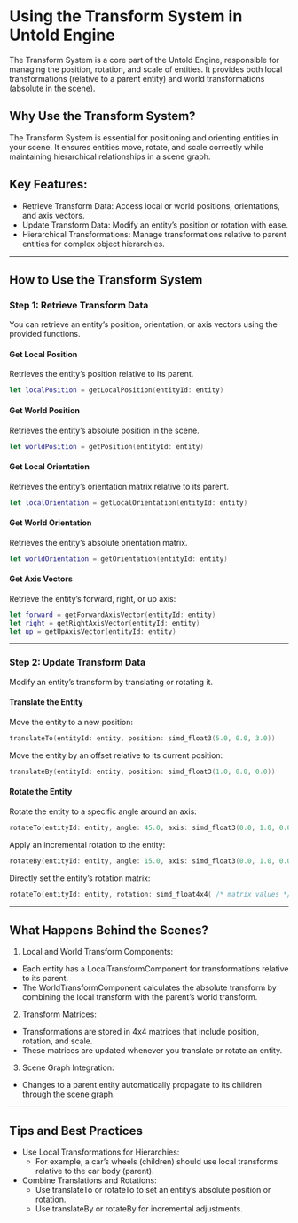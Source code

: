 # Using the Transform System in Untold Engine

The Transform System is a core part of the Untold Engine, responsible for managing the position, rotation, and scale of entities. It provides both local transformations (relative to a parent entity) and world transformations (absolute in the scene).

## Why Use the Transform System?

The Transform System is essential for positioning and orienting entities in your scene. It ensures entities move, rotate, and scale correctly while maintaining hierarchical relationships in a scene graph.

## Key Features:
- Retrieve Transform Data: Access local or world positions, orientations, and axis vectors.
- Update Transform Data: Modify an entity’s position or rotation with ease.
- Hierarchical Transformations: Manage transformations relative to parent entities for complex object hierarchies.

---

## How to Use the Transform System

### Step 1: Retrieve Transform Data
You can retrieve an entity’s position, orientation, or axis vectors using the provided functions.

#### Get Local Position

Retrieves the entity’s position relative to its parent.

```swift
let localPosition = getLocalPosition(entityId: entity)
```

#### Get World Position

Retrieves the entity’s absolute position in the scene.

```swift
let worldPosition = getPosition(entityId: entity)
```

#### Get Local Orientation

Retrieves the entity’s orientation matrix relative to its parent.

```swift
let localOrientation = getLocalOrientation(entityId: entity)
```

#### Get World Orientation

Retrieves the entity’s absolute orientation matrix.

```swift
let worldOrientation = getOrientation(entityId: entity)
```

#### Get Axis Vectors

Retrieve the entity’s forward, right, or up axis:

```swift
let forward = getForwardAxisVector(entityId: entity)
let right = getRightAxisVector(entityId: entity)
let up = getUpAxisVector(entityId: entity)
```

---

### Step 2: Update Transform Data

Modify an entity’s transform by translating or rotating it.

#### Translate the Entity

Move the entity to a new position:

```swift
translateTo(entityId: entity, position: simd_float3(5.0, 0.0, 3.0))
```

Move the entity by an offset relative to its current position:

```swift
translateBy(entityId: entity, position: simd_float3(1.0, 0.0, 0.0))
```

#### Rotate the Entity

Rotate the entity to a specific angle around an axis:

```swift
rotateTo(entityId: entity, angle: 45.0, axis: simd_float3(0.0, 1.0, 0.0))
```

Apply an incremental rotation to the entity:

```swift
rotateBy(entityId: entity, angle: 15.0, axis: simd_float3(0.0, 1.0, 0.0))
```

Directly set the entity’s rotation matrix:

```swift
rotateTo(entityId: entity, rotation: simd_float4x4( /* matrix values */ ))
```

---

## What Happens Behind the Scenes?

1. Local and World Transform Components:
- Each entity has a LocalTransformComponent for transformations relative to its parent.
- The WorldTransformComponent calculates the absolute transform by combining the local transform with the parent’s world transform.
2. Transform Matrices:
- Transformations are stored in 4x4 matrices that include position, rotation, and scale.
- These matrices are updated whenever you translate or rotate an entity.
3. Scene Graph Integration:
- Changes to a parent entity automatically propagate to its children through the scene graph.

---

## Tips and Best Practices
- Use Local Transformations for Hierarchies:
    - For example, a car’s wheels (children) should use local transforms relative to the car body (parent).
- Combine Translations and Rotations:
    - Use translateTo or rotateTo to set an entity’s absolute position or rotation.
    - Use translateBy or rotateBy for incremental adjustments.
